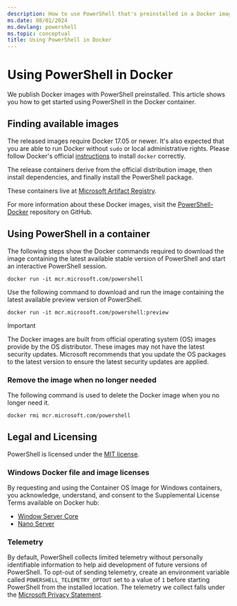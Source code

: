 ```yaml
---
description: How to use PowerShell that's preinstalled in a Docker image.
ms.date: 08/01/2024
ms.devlang: powershell
ms.topic: conceptual
title: Using PowerShell in Docker
---
```


# Using PowerShell in Docker

We publish Docker images with PowerShell preinstalled. This article shows you how to get
started using PowerShell in the Docker container.

## Finding available images

The released images require Docker 17.05 or newer. It's also expected that you are able to run
Docker without `sudo` or local administrative rights. Please follow Docker's official
[instructions][01] to install `docker` correctly.

The release containers derive from the official distribution image, then install dependencies, and
finally install the PowerShell package.

These containers live at [Microsoft Artifact Registry][05].

For more information about these Docker images, visit the [PowerShell-Docker][02] repository on
GitHub.

## Using PowerShell in a container

The following steps show the Docker commands required to download the image containing the latest
available stable version of PowerShell and start an interactive PowerShell session.

```console
docker run -it mcr.microsoft.com/powershell
```

Use the following command to download and run the image containing the latest available preview
version of PowerShell.

```console
docker run -it mcr.microsoft.com/powershell:preview
```
> [!IMPORTANT]
> The Docker images are built from official operating system (OS) images provide by the OS
> distributor. These images may not have the latest security updates. Microsoft recommends that you
> update the OS packages to the latest version to ensure the latest security updates are applied.

### Remove the image when no longer needed

The following command is used to delete the Docker image when you no longer need it.

```console
docker rmi mcr.microsoft.com/powershell
```

## Legal and Licensing

PowerShell is licensed under the [MIT license][03].

### Windows Docker file and image licenses

By requesting and using the Container OS Image for Windows containers, you acknowledge, understand,
and consent to the Supplemental License Terms available on Docker hub:

- [Window Server Core][06]
- [Nano Server][04]

### Telemetry

By default, PowerShell collects limited telemetry without personally identifiable information to
help aid development of future versions of PowerShell. To opt-out of sending telemetry, create an
environment variable called `POWERSHELL_TELEMETRY_OPTOUT` set to a value of `1` before starting
PowerShell from the installed location. The telemetry we collect falls under the
[Microsoft Privacy Statement][07].

<!-- link references -->
[01]: https://docs.docker.com/engine/installation/
[02]: https://github.com/PowerShell/PowerShell-Docker
[03]: https://github.com/PowerShell/PowerShell/tree/master/LICENSE.txt
[04]: https://mcr.microsoft.com/product/windows/nanoserver
[05]: https://mcr.microsoft.com/product/powershell
[06]: https://mcr.microsoft.com/product/windows/servercore
[07]: https://privacy.microsoft.com/privacystatement/
